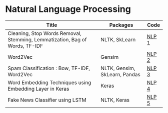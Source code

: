 # Natural Language Processing

| Title  | Packages  | Code |
| ------------ |---------------| -----|
| Cleaning, Stop Words Removal, Stemming, Lemmatization, Bag of Words, TF-IDF | NLTK, SkLearn | [NLP 1](https://github.com/chatterjeesaurabh/Natural-Language-Processing/blob/main/NLP_1_BoW_TFIDF.ipynb) |
| Word2Vec | Gensim | [NLP 2](https://github.com/chatterjeesaurabh/Natural-Language-Processing/blob/main/NLP_2_Word2Vec.ipynb) |
| Spam Classification : Bow, TF-IDF, Word2Vec | NLTK, Gensim, SkLearn, Pandas | [NLP 3](https://github.com/chatterjeesaurabh/Natural-Language-Processing/blob/main/NLP_3_Spam_Classifier_BoW_TFIDF_Word2Vec.ipynb) |
| Word Embedding Techniques using Embedding Layer in Keras | Keras | [NLP 4](https://github.com/chatterjeesaurabh/Natural-Language-Processing/blob/main/NLP_4_Word_Embedding_Techniques.ipynb) |
| Fake News Classifier using LSTM | NLTK, Keras | [NLP 5]([http://localhost/](https://github.com/chatterjeesaurabh/Natural-Language-Processing/blob/main/NLP_5_Fake_News_Classifier_LSTM.ipynb)) |
